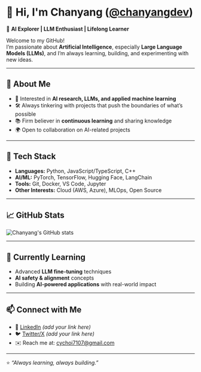 # 👋 Hi, I'm Chanyang ([@chanyangdev](https://github.com/chanyangdev))

🚀 **AI Explorer | LLM Enthusiast | Lifelong Learner**

Welcome to my GitHub!  
I’m passionate about **Artificial Intelligence**, especially **Large Language Models (LLMs)**, and I’m always learning, building, and experimenting with new ideas.

---

## 🌟 About Me
- 🤖 Interested in **AI research, LLMs, and applied machine learning**
- 🛠️ Always tinkering with projects that push the boundaries of what’s possible
- 📚 Firm believer in **continuous learning** and sharing knowledge
- 🌍 Open to collaboration on AI-related projects

---

## 🔧 Tech Stack
- **Languages:** Python, JavaScript/TypeScript, C++
- **AI/ML:** PyTorch, TensorFlow, Hugging Face, LangChain
- **Tools:** Git, Docker, VS Code, Jupyter
- **Other Interests:** Cloud (AWS, Azure), MLOps, Open Source

---

## 📈 GitHub Stats
![Chanyang's GitHub stats](https://github-readme-stats.vercel.app/api?username=chanyangdev&show_icons=true&theme=radical)

---

## 🌱 Currently Learning
- Advanced **LLM fine-tuning** techniques  
- **AI safety & alignment** concepts  
- Building **AI-powered applications** with real-world impact  

---

## 📫 Connect with Me
- 💼 [LinkedIn](https://www.linkedin.com/in/daniel-choi-05657532b/) *(add your link here)*  
- 🐦 [Twitter/X](https://twitter.com) *(add your link here)*  
- ✉️ Reach me at: cychoi7107@gmail.com

---

⭐️ *“Always learning, always building.”*  
